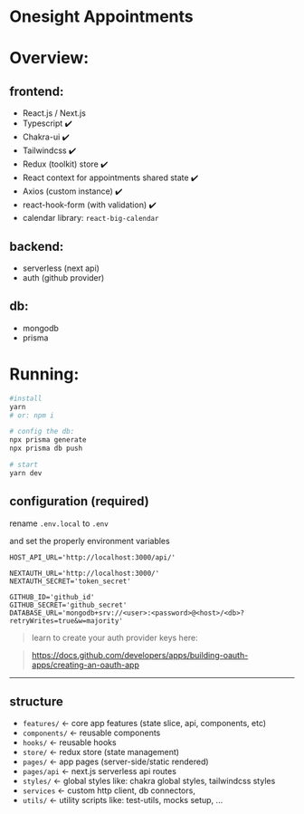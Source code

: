 # Onesight Appointments

# Overview:

## frontend:

-   React.js / Next.js
-   Typescript ✔️
-   Chakra-ui ✔️
-   Tailwindcss ✔️
-   Redux (toolkit) store ✔️
-   React context for appointments shared state ✔️
-   Axios (custom instance) ✔️
-   react-hook-form (with validation) ✔️
-   calendar library: `react-big-calendar`

## backend:

-   serverless (next api)
-   auth (github provider)

## db:

-   mongodb
-   prisma

# Running:

```sh
#install
yarn
# or: npm i

# config the db:
npx prisma generate
npx prisma db push

# start
yarn dev

```

## configuration (required)

rename `.env.local` to `.env`

and set the properly environment variables

```env
HOST_API_URL='http://localhost:3000/api/'

NEXTAUTH_URL='http://localhost:3000/'
NEXTAUTH_SECRET='token_secret'

GITHUB_ID='github_id'
GITHUB_SECRET='github_secret'
DATABASE_URL='mongodb+srv://<user>:<password>@<host>/<db>?retryWrites=true&w=majority'
```

> learn to create your auth provider keys here:

> https://docs.github.com/developers/apps/building-oauth-apps/creating-an-oauth-app

---

## structure

-   `features/` <- core app features (state slice, api, components, etc)
-   `components/` <- reusable components
-   `hooks/` <- reusable hooks
-   `store/` <- redux store (state management)
-   `pages/` <- app pages (server-side/static rendered)
-   `pages/api` <- next.js serverless api routes
-   `styles/` <- global styles like: chakra global styles, tailwindcss styles
-   `services` <- custom http client, db connectors,
-   `utils/` <- utility scripts like: test-utils, mocks setup, ...
